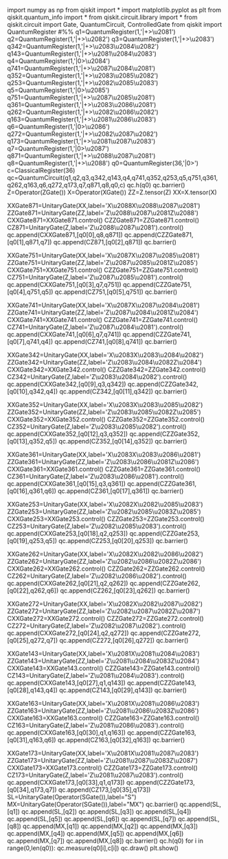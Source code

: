 import numpy as np
from qiskit import *
import matplotlib.pyplot as plt
from qiskit.quantum_info import *
from qiskit.circuit.library import *
from qiskit.circuit import Gate, QuantumCircuit, ControlledGate
from qiskit import QuantumRegister
#%%
q1=QuantumRegister(1,'|+>\u2081')
q2=QuantumRegister(1,'|+>\u2082')
q3=QuantumRegister(1,'|+>\u2083')
q342=QuantumRegister(1,'|+>\u2083\u2084\u2082')
q143=QuantumRegister(1,'|+>\u2081\u2084\u2083')
q4=QuantumRegister(1,'|0>\u2084')
q741=QuantumRegister(1,'|+>\u2087\u2084\u2081')
q352=QuantumRegister(1,'|+>\u2083\u2085\u2082')
q253=QuantumRegister(1,'|+>\u2082\u2085\u2083')
q5=QuantumRegister(1,'|0>\u2085')
q751=QuantumRegister(1,'|+>\u2087\u2085\u2081')
q361=QuantumRegister(1,'|+>\u2083\u2086\u2081')
q262=QuantumRegister(1,'|+>\u2082\u2086\u2082')
q163=QuantumRegister(1,'|+>\u2081\u2086\u2083')
q6=QuantumRegister(1,'|0>\u2086')
q272=QuantumRegister(1,'|+>\u2082\u2087\u2082')
q173=QuantumRegister(1,'|+>\u2081\u2087\u2083')
q7=QuantumRegister(1,'|0>\u2087')
q871=QuantumRegister(1,'|+>\u2088\u2087\u2081')
q8=QuantumRegister(1,'|+>\u2088')
q0=QuantumRegister(36,'|0>')
c=ClassicalRegister(36)
qc=QuantumCircuit(q1,q2,q3,q342,q143,q4,q741,q352,q253,q5,q751,q361,
                  q262,q163,q6,q272,q173,q7,q871,q8,q0,c)
qc.h(q0)
qc.barrier()
Z=Operator(ZGate())
X=Operator(XGate())
ZZ=Z.tensor(Z)
XX=X.tensor(X)

XXGate871=UnitaryGate(XX,label='X\u2088X\u2088\u2087\u2081')
ZZGate871=UnitaryGate(ZZ,label='Z\u2088\u2087\u2081Z\u2088')
CXXGate871=XXGate871.control()
CZZGate871=ZZGate871.control()
CZ871=UnitaryGate(Z,label='Z\u2088\u2087\u2081').control()
qc.append(CXXGate871,[q0[0],q8,q871])
qc.append(CZZGate871,[q0[1],q871,q7])
qc.append(CZ871,[q0[2],q871])
qc.barrier()

XXGate751=UnitaryGate(XX,label='X\u2087X\u2087\u2085\u2081')
ZZGate751=UnitaryGate(ZZ,label='Z\u2087\u2085\u2081Z\u2085')
CXXGate751=XXGate751.control()
CZZGate751=ZZGate751.control()
CZ751=UnitaryGate(Z,label='Z\u2087\u2085\u2081').control()
qc.append(CXXGate751,[q0[3],q7,q751])
qc.append(CZZGate751,[q0[4],q751,q5])
qc.append(CZ751,[q0[5],q751])
qc.barrier()

XXGate741=UnitaryGate(XX,label='X\u2087X\u2087\u2084\u2081')
ZZGate741=UnitaryGate(ZZ,label='Z\u2087\u2084\u2081Z\u2084')
CXXGate741=XXGate741.control()
CZZGate741=ZZGate741.control()
CZ741=UnitaryGate(Z,label='Z\u2087\u2084\u2081').control()
qc.append(CXXGate741,[q0[6],q7,q741])
qc.append(CZZGate741,[q0[7],q741,q4])
qc.append(CZ741,[q0[8],q741])
qc.barrier()

XXGate342=UnitaryGate(XX,label='X\u2083X\u2083\u2084\u2082')
ZZGate342=UnitaryGate(ZZ,label='Z\u2083\u2084\u2082Z\u2084')
CXXGate342=XXGate342.control()
CZZGate342=ZZGate342.control()
CZ342=UnitaryGate(Z,label='Z\u2083\u2084\u2082').control()
qc.append(CXXGate342,[q0[9],q3,q342])
qc.append(CZZGate342,[q0[10],q342,q4])
qc.append(CZ342,[q0[11],q342])
qc.barrier()

XXGate352=UnitaryGate(XX,label='X\u2083X\u2083\u2085\u2082')
ZZGate352=UnitaryGate(ZZ,label='Z\u2083\u2085\u2082Z\u2085')
CXXGate352=XXGate352.control()
CZZGate352=ZZGate352.control()
CZ352=UnitaryGate(Z,label='Z\u2083\u2085\u2082').control()
qc.append(CXXGate352,[q0[12],q3,q352])
qc.append(CZZGate352,[q0[13],q352,q5])
qc.append(CZ352,[q0[14],q352])
qc.barrier()

XXGate361=UnitaryGate(XX,label='X\u2083X\u2083\u2086\u2081')
ZZGate361=UnitaryGate(ZZ,label='Z\u2083\u2086\u2081Z\u2086')
CXXGate361=XXGate361.control()
CZZGate361=ZZGate361.control()
CZ361=UnitaryGate(Z,label='Z\u2083\u2086\u2081').control()
qc.append(CXXGate361,[q0[15],q3,q361])
qc.append(CZZGate361,[q0[16],q361,q6])
qc.append(CZ361,[q0[17],q361])
qc.barrier()

XXGate253=UnitaryGate(XX,label='X\u2082X\u2082\u2085\u2083')
ZZGate253=UnitaryGate(ZZ,label='Z\u2082\u2085\u2083Z\u2085')
CXXGate253=XXGate253.control()
CZZGate253=ZZGate253.control()
CZ253=UnitaryGate(Z,label='Z\u2082\u2085\u2083').control()
qc.append(CXXGate253,[q0[18],q2,q253])
qc.append(CZZGate253,[q0[19],q253,q5])
qc.append(CZ253,[q0[20],q253])
qc.barrier()

XXGate262=UnitaryGate(XX,label='X\u2082X\u2082\u2086\u2082')
ZZGate262=UnitaryGate(ZZ,label='Z\u2082\u2086\u2082Z\u2086')
CXXGate262=XXGate262.control()
CZZGate262=ZZGate262.control()
CZ262=UnitaryGate(Z,label='Z\u2082\u2086\u2082').control()
qc.append(CXXGate262,[q0[21],q2,q262])
qc.append(CZZGate262,[q0[22],q262,q6])
qc.append(CZ262,[q0[23],q262])
qc.barrier()

XXGate272=UnitaryGate(XX,label='X\u2082X\u2082\u2087\u2082')
ZZGate272=UnitaryGate(ZZ,label='Z\u2082\u2087\u2082Z\u2087')
CXXGate272=XXGate272.control()
CZZGate272=ZZGate272.control()
CZ272=UnitaryGate(Z,label='Z\u2082\u2087\u2082').control()
qc.append(CXXGate272,[q0[24],q2,q272])
qc.append(CZZGate272,[q0[25],q272,q7])
qc.append(CZ272,[q0[26],q272])
qc.barrier()

XXGate143=UnitaryGate(XX,label='X\u2081X\u2081\u2084\u2083')
ZZGate143=UnitaryGate(ZZ,label='Z\u2081\u2084\u2083Z\u2084')
CXXGate143=XXGate143.control()
CZZGate143=ZZGate143.control()
CZ143=UnitaryGate(Z,label='Z\u2081\u2084\u2083').control()
qc.append(CXXGate143,[q0[27],q1,q143])
qc.append(CZZGate143,[q0[28],q143,q4])
qc.append(CZ143,[q0[29],q143])
qc.barrier()

XXGate163=UnitaryGate(XX,label='X\u2081X\u2081\u2086\u2083')
ZZGate163=UnitaryGate(ZZ,label='Z\u2081\u2086\u2083Z\u2086')
CXXGate163=XXGate163.control()
CZZGate163=ZZGate163.control()
CZ163=UnitaryGate(Z,label='Z\u2081\u2086\u2083').control()
qc.append(CXXGate163,[q0[30],q1,q163])
qc.append(CZZGate163,[q0[31],q163,q6])
qc.append(CZ163,[q0[32],q163])
qc.barrier()

XXGate173=UnitaryGate(XX,label='X\u2081X\u2081\u2087\u2083')
ZZGate173=UnitaryGate(ZZ,label='Z\u2081\u2087\u2083Z\u2087')
CXXGate173=XXGate173.control()
CZZGate173=ZZGate173.control()
CZ173=UnitaryGate(Z,label='Z\u2081\u2087\u2083').control()
qc.append(CXXGate173,[q0[33],q1,q173])
qc.append(CZZGate173,[q0[34],q173,q7])
qc.append(CZ173,[q0[35],q173])
SL=UnitaryGate(Operator(SGate()),label="S")
MX=UnitaryGate(Operator(SGate()),label="MX")
qc.barrier()
qc.append(SL,[q1])
qc.append(SL,[q2])
qc.append(SL,[q3])
qc.append(SL,[q4])
qc.append(SL,[q5])
qc.append(SL,[q6])
qc.append(SL,[q7])
qc.append(SL,[q8])
qc.append(MX,[q1])
qc.append(MX,[q2])
qc.append(MX,[q3])
qc.append(MX,[q4])
qc.append(MX,[q5])
qc.append(MX,[q6])
qc.append(MX,[q7])
qc.append(MX,[q8])
qc.barrier()
qc.h(q0)
for i in range(0,len(q0)):
    qc.measure(q0[i],c[i])
qc.draw()
plt.show()
